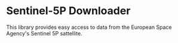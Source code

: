 Sentinel-5P Downloader
======================

This library provides easy access to data from the European Space Agency's Sentinel 5P sattellite.
